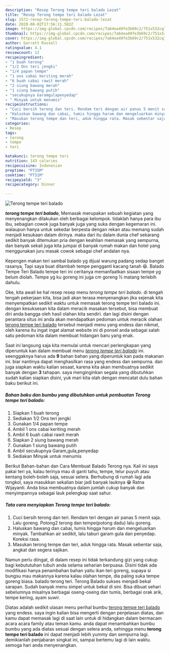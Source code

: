 ```yaml
---
description: "Resep Terong tempe teri balado Lezat"
title: "Resep Terong tempe teri balado Lezat"
slug: 1572-resep-terong-tempe-teri-balado-lezat
date: 2020-08-02T17:56:11.502Z
image: https://img-global.cpcdn.com/recipes/7a64ea49fe3b69c2/751x532cq70/terong-tempe-teri-balado-foto-resep-utama.jpg
thumbnail: https://img-global.cpcdn.com/recipes/7a64ea49fe3b69c2/751x532cq70/terong-tempe-teri-balado-foto-resep-utama.jpg
cover: https://img-global.cpcdn.com/recipes/7a64ea49fe3b69c2/751x532cq70/terong-tempe-teri-balado-foto-resep-utama.jpg
author: Garrett Russell
ratingvalue: 4.1
reviewcount: 12
recipeingredient:
- "1 buah terong"
- "1/2 Ons teri jengki"
- "1/4 papan tempe"
- "1 ons cabai keriting merah"
- "6 buah cabai rawit merah"
- "2 siung bawang merah"
- "1 siung bawang putih"
- "secukupnya Garamgulapenyedap"
- " Minyak untuk menumis"
recipeinstructions:
- "Cuci bersih terong dan teri. Rendam teri dengan air panas 5 menit saja. Lalu goreng. Potong2 terong dan tempe(potong dadu) lalu goreng."
- "Haluskan bawang dan cabai, tumis hingga harum dan mengeluarkan minyak. Tambahkan air sedikit, lalu taburi garam gula dan penyedap. Koreksi rasa."
- "Masukan terong tempe dan teri, aduk hingga rata. Masak sebentar saja, angkat dan segera sajikan."
categories:
- Resep
tags:
- terong
- tempe
- teri

katakunci: terong tempe teri 
nutrition: 143 calories
recipecuisine: Indonesian
preptime: "PT35M"
cooktime: "PT31M"
recipeyield: "3"
recipecategory: Dinner

---
```



![Terong tempe teri balado](https://img-global.cpcdn.com/recipes/7a64ea49fe3b69c2/751x532cq70/terong-tempe-teri-balado-foto-resep-utama.jpg)

<b><i>terong tempe teri balado</i></b>, Memasak merupakan sebuah kegiatan yang menyenangkan dilakukan oleh berbagai kelompok. tidaklah hanya para ibu ibu, sebagian cowok juga banyak juga yang suka dengan kegemaran ini. walaupun hanya untuk sekedar berpesta dengan rekan atau memang sudah menjadi kesukaan dalam dirinya. maka dari itu dalam dunia chef sekarang sedikit banyak ditemukan pria dengan keahlian memasak yang sempurna, dan banyak sekali juga kita jumpai di banyak rumah makan dan hotel yang menggunakan juru masak cowok sebagai chef andalan nya.

Kepengen makan teri sambal balado yg dijual warung padang sedap banget rasanya, Tapi saya buat ditambah tempe pengganti kacang tanah 😆. Balado Tempe Teri Balado tempe teri ini ceritanya memanfaatkan sisaan tempe yg belum diolah. Tempe yg ku goreng ini juga cm goreng ½ matang terlebih dahulu.

Oke, kita awali ke hal resep resep menu <i>terong tempe teri balado</i>. di tengah tengah pekerjaan kita, bisa jadi akan terasa menyenangkan jika sejenak kita menyempatkan sedikit waktu untuk memasak terong tempe teri balado ini. dengan kesuksesan kita dalam meracik masakan tersebut, bisa membuat diri anda bangga oleh hasil olahan kita sendiri. dan lagi disini dengan perantara situs ini anda akan mendapatkan pedoman untuk meracik olahan <u>terong tempe teri balado</u> tersebut menjadi menu yang endess dan nikmat, oleh karena itu ingat ingat alamat website ini di ponsel anda sebagai salah satu pedoman kita dalam membuat hidangan baru yang enak.


Saat ini langsung saja kita memulai untuk mencari perlengkapan yang diperuntuk kan dalam membuat menu <u><i>terong tempe teri balado</i></u> ini. seenggaknya harus ada <b>9</b> bahan bahan yang diperuntuk kan pada makanan ini. biar nantinya dapat menghasilkan rasa yang endess dan sempurna. dan juga siapkan waktu kalian sesaat, karena kita akan membuatnya sedikit banyak dengan <b>3</b> tahapan. saya menginginkan segala yang dibutuhkan sudah kalian siapkan disini, yuk mari kita olah dengan mencatat dulu bahan baku berikut ini.

<!--inarticleads1-->

##### Bahan baku dan bumbu yang dibutuhkan untuk pembuatan Terong tempe teri balado:

1. Siapkan 1 buah terong
1. Sediakan 1/2 Ons teri jengki
1. Gunakan 1/4 papan tempe
1. Ambil 1 ons cabai keriting merah
1. Ambil 6 buah cabai rawit merah
1. Siapkan 2 siung bawang merah
1. Gunakan 1 siung bawang putih
1. Ambil secukupnya Garam,gula,penyedap
1. Sediakan  Minyak untuk menumis


Berikut Bahan-bahan dan Cara Membuat Balado Terong nya. Kali ini saya pakai teri ya, kalau terinya mau di ganti tahu, tempe, telur puyuh atau kentang boleh-boleh saja, sesuai selera. Berhubung di rumah lagi ada tongkol, saya masukkan sekalian biar jadi banyak lauknya 😁 Ratna Wijayanti. Anda bisa membuatnya dalam jumlah cukup banyak dan menyimpannya sebagai lauk pelengkap saat sahur. 

<!--inarticleads2-->

##### Tata cara menyiapkan Terong tempe teri balado:

1. Cuci bersih terong dan teri. Rendam teri dengan air panas 5 menit saja. Lalu goreng. Potong2 terong dan tempe(potong dadu) lalu goreng.
1. Haluskan bawang dan cabai, tumis hingga harum dan mengeluarkan minyak. Tambahkan air sedikit, lalu taburi garam gula dan penyedap. Koreksi rasa.
1. Masukan terong tempe dan teri, aduk hingga rata. Masak sebentar saja, angkat dan segera sajikan.


Namun perlu diingat, di dalam resep ini tidak terkandung gizi yang cukup bagi kebututuhan tubuh anda selama seharian berpuasa. Disini tidak ada modifikasi hanya penambahan bahan yaitu ikan teri goreng, supaya si bungsu mau makannya karena kalau olahan tempe, dia paling suka tempe goreng biasa. balado terong teri. Terong Balado sukses menjadi bekal sarapan. Sudah banyak menu simpel untuk bekal di sini. Bisa dibuat sehari sebelumnya misalnya berbagai oseng-oseng dan tumis, berbagai orak arik, tempe kering, ayam suwir. 

Diatas adalah sedikit ulasan menu perihal bumbu <u>terong tempe teri balado</u> yang endess. saya ingin kalian bisa mengerti dengan penjelasan diatas, dan kamu dapat memasak lagi di saat lain untuk di hidangkan dalam bermacam acara acara family atau teman kamu. anda dapat menambahkan bumbu bumbu yang ada diatas sesuai dengan selera anda, sehingga menu <b>terong tempe teri balado</b> ini dapat menjadi lebih yummy dan sempurna lagi. demikianlah penjabaran singkat ini, sampai bertemu lagi di lain waktu. semoga hari anda menyenangkan.
